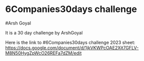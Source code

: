 # 6Companies30days challenge

#Arsh Goyal

It is a 30 day challenge by ArshGoyal

Here is the link to #6Companies30days challenge 2023 sheet: 
https://docs.google.com/document/d/1jkVKWPcOAE2Xjt7GFLV-M8N50HygZpWcO26REFa7dZM/edit
